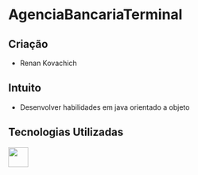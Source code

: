 # AgenciaBancariaTerminal
## Criação
- Renan Kovachich

## Intuito
- Desenvolver habilidades em java orientado a objeto

## Tecnologias Utilizadas

<img src="https://cdn.jsdelivr.net/gh/devicons/devicon/icons/java/java-original.svg" width="40" height="40"/>


          
